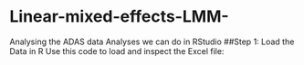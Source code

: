 # Linear-mixed-effects-LMM-
Analysing the ADAS data
Analyses we can do in RStudio
##Step 1: Load the Data in R
Use this code to load and inspect the Excel file:
